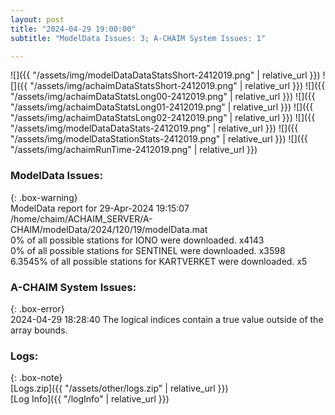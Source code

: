 ```yaml
---
layout: post
title: "2024-04-29 19:00:00"
subtitle: "ModelData Issues: 3; A-CHAIM System Issues: 1"

---
```


![]({{ "/assets/img/modelDataDataStatsShort-2412019.png" | relative_url }})
![]({{ "/assets/img/achaimDataStatsShort-2412019.png" | relative_url }})
![]({{ "/assets/img/achaimDataStatsLong00-2412019.png" | relative_url }})
![]({{ "/assets/img/achaimDataStatsLong01-2412019.png" | relative_url }})
![]({{ "/assets/img/achaimDataStatsLong02-2412019.png" | relative_url }})
![]({{ "/assets/img/modelDataDataStats-2412019.png" | relative_url }})
![]({{ "/assets/img/modelDataStationStats-2412019.png" | relative_url }})
![]({{ "/assets/img/achaimRunTime-2412019.png" | relative_url }})


### ModelData Issues:  
  
{: .box-warning}  
 ModelData report for 29-Apr-2024 19:15:07   
 /home/chaim/ACHAIM_SERVER/A-CHAIM/modelData/2024/120/19/modelData.mat   
 0% of all possible stations for IONO were downloaded. x4143   
 0% of all possible stations for SENTINEL were downloaded. x3598   
 6.3545% of all possible stations for KARTVERKET were downloaded. x5   
  
### A-CHAIM System Issues:  
  
{: .box-error}  
2024-04-29 18:28:40 The logical indices contain a true value outside of the array bounds.  

### Logs:  
  
{: .box-note}  
[Logs.zip]({{ "/assets/other/logs.zip" | relative_url }})  
[Log Info]({{ "/logInfo" | relative_url }})  
